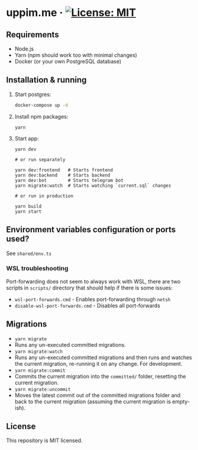 # uppim.me &middot; [![License: MIT](https://img.shields.io/badge/License-MIT-yellow.svg)](https://opensource.org/licenses/MIT)

## Requirements

- Node.js
- Yarn (npm should work too with minimal changes)
- Docker (or your own PostgreSQL database)

## Installation & running

1. Start postgres:

   ```sh
   docker-compose up -d
   ```

2. Install npm packages:
   ```
   yarn
   ```
3. Start app:

   ```
   yarn dev

   # or run separately

   yarn dev:frontend   # Starts frontend
   yarn dev:backend    # Starts backend
   yarn dev:bot        # Starts telegram bot
   yarn migrate:watch  # Starts watching `current.sql` changes

   # or run in production

   yarn build
   yarn start
   ```

## Environment variables configuration or ports used?

See `shared/env.ts`

### WSL troubleshooting

Port-forwarding does not seem to always work with WSL, there are two scripts in `scripts/` directory that should help if there is some issues:

- `wsl-port-forwards.cmd` - Enables port-forwarding through `netsh`
- `disable-wsl-port-forwards.cmd` - Disables all port-forwards

## Migrations

- `yarn migrate`
- Runs any un-executed committed migrations.
- `yarn migrate:watch`
- Runs any un-executed committed migrations and then runs and watches the current migration, re-running it on any change. For development.
- `yarn migrate:commit`
- Commits the current migration into the `committed/` folder, resetting the current migration.
- `yarn migrate:uncommit`
- Moves the latest commit out of the committed migrations folder and back to the current migration (assuming the current migration is empty-ish).

## License

This repository is MIT licensed.
